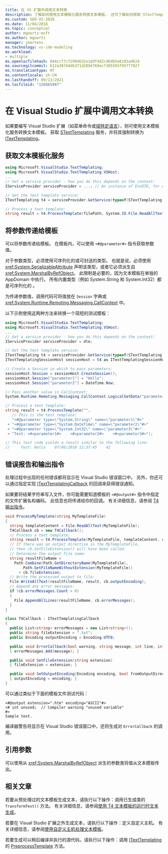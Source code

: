 ```yaml
---
title: 在 VS 扩展中调用文本转换
description: 了解如何使用文本模板化服务转换文本模板。 还可了解如何获取 STextTemplating 服务，并将其强制转换为 ITextTemplating。
ms.custom: SEO-VS-2020
ms.date: 11/04/2016
ms.topic: conceptual
author: mgoertz-msft
ms.author: mgoertz
manager: jmartens
ms.technology: vs-ide-modeling
ms.workload:
- multiple
ms.openlocfilehash: 844ccf7cf2984632e1ddf4d2c46db5e8103ad624
ms.sourcegitcommit: b12a38744db371d2894769ecf305585f9577792f
ms.translationtype: HT
ms.contentlocale: zh-CN
ms.lasthandoff: 09/13/2021
ms.locfileid: "126665987"
---
```

# <a name="invoke-text-transformation-in-a-visual-studio-extension"></a>在 Visual Studio 扩展中调用文本转换

如果要编写 Visual Studio 扩展（如菜单命令或[域特定语言](../modeling/modeling-sdk-for-visual-studio-domain-specific-languages.md)），则可使用文本模板化服务转换文本模板。 获取 [STextTemplating](/previous-versions/visualstudio/visual-studio-2012/bb932394(v=vs.110)) 服务，并将其强制转换为 [ITextTemplating](/previous-versions/visualstudio/visual-studio-2012/bb932392(v=vs.110))。

## <a name="get-the-text-templating-service"></a>获取文本模板化服务

```csharp
using Microsoft.VisualStudio.TextTemplating;
using Microsoft.VisualStudio.TextTemplating.VSHost;
...
// Get a service provider - how you do this depends on the context:
IServiceProvider serviceProvider = ...; // An instance of EnvDTE, for example

// Get the text template service:
ITextTemplating t4 = serviceProvider.GetService(typeof(STextTemplating)) as ITextTemplating;

// Process a text template:
string result = t4.ProcessTemplate(filePath, System.IO.File.ReadAllText(filePath));
```

## <a name="pass-parameters-to-the-template"></a>将参数传递给模板

 可以将参数传递给模板。 在模板内，可以使用 `<#@parameter#>` 指令获取参数值。

 对于参数类型，必须使用可序列化的或可封送的类型。 也就是说，必须使用 <xref:System.SerializableAttribute> 声明该类型，或者它必须派生自 <xref:System.MarshalByRefObject>。 此限制是必要的，因为文本模板在单独的 AppDomain 中执行。 所有内置类型（例如 System.String 和 System.Int32）都是可序列化的 。

 为传递参数值，调用代码可将值放在 `Session` 字典或 <xref:System.Runtime.Remoting.Messaging.CallContext> 中。

 以下示例使用这两种方法来转换一个简短的测试模板：

```csharp
using Microsoft.VisualStudio.TextTemplating;
using Microsoft.VisualStudio.TextTemplating.VSHost;
...
// Get a service provider - how you do this depends on the context:
IServiceProvider serviceProvider = dte;

// Get the text template service:
ITextTemplating t4 = serviceProvider.GetService(typeof(STextTemplating)) as ITextTemplating;
ITextTemplatingSessionHost sessionHost = t4 as ITextTemplatingSessionHost;

// Create a Session in which to pass parameters:
sessionHost.Session = sessionHost.CreateSession();
sessionHost.Session["parameter1"] = "Hello";
sessionHost.Session["parameter2"] = DateTime.Now;

// Pass another value in CallContext:
System.Runtime.Remoting.Messaging.CallContext.LogicalSetData("parameter3", 42);

// Process a text template:
string result = t4.ProcessTemplate("",
   // This is the test template:
   "<#@parameter type=\"System.String\" name=\"parameter1\"#>"
 + "<#@parameter type=\"System.DateTime\" name=\"parameter2\"#>"
 + "<#@parameter type=\"System.Int32\" name=\"parameter3\"#>"
 + "Test: <#=parameter1#>    <#=parameter2#>    <#=parameter3#>");

// This test code yields a result similar to the following line:
//     Test: Hello    07/06/2010 12:37:45    42
```

## <a name="error-reporting-and-the-output-directive"></a>错误报告和输出指令

处理过程中出现的任何错误都将显示在 Visual Studio 错误窗口中。 另外，你还可以通过指定实现 [ITextTemplatingCallback](/previous-versions/visualstudio/visual-studio-2012/bb932397(v=vs.110)) 的回调来获得错误通知。

如果要将结果字符串写入文件，你可能需要知道模板的 `<#@output#>` 指令中指定的文件扩展名和编码。 此信息也将传递给你的回调。 有关详细信息，请参阅 [T4 输出指令](../modeling/t4-output-directive.md)。

```csharp
void ProcessMyTemplate(string MyTemplateFile)
{
  string templateContent = File.ReadAllText(MyTemplateFile);
  T4Callback cb = new T4Callback();
  // Process a text template:
  string result = t4.ProcessTemplate(MyTemplateFile, templateContent, cb);
  // If there was an output directive in the MyTemplateFile,
  // then cb.SetFileExtension() will have been called.
  // Determine the output file name:
  string resultFileName =
    Path.Combine(Path.GetDirectoryName(MyTemplateFile),
        Path.GetFileNameWithoutExtension(MyTemplateFile))
      + cb.fileExtension;
  // Write the processed output to file:
  File.WriteAllText(resultFileName, result, cb.outputEncoding);
  // Append any error messages:
  if (cb.errorMessages.Count > 0)
  {
    File.AppendAllLines(resultFileName, cb.errorMessages);
  }
}

class T4Callback : ITextTemplatingCallback
{
  public List<string> errorMessages = new List<string>();
  public string fileExtension = ".txt";
  public Encoding outputEncoding = Encoding.UTF8;

  public void ErrorCallback(bool warning, string message, int line, int column)
  { errorMessages.Add(message); }

  public void SetFileExtension(string extension)
  { fileExtension = extension; }

  public void SetOutputEncoding(Encoding encoding, bool fromOutputDirective)
  { outputEncoding = encoding; }
}
```

可以通过类似于下面的模板文件测试代码：

```
<#@output extension=".htm" encoding="ASCII"#>
<# int unused;  // Compiler warning "unused variable"
#>
Sample text.
```

编译器警告将显示在 Visual Studio 错误窗口中，还将生成对 `ErrorCallback` 的调用。

## <a name="reference-parameters"></a>引用参数

可以使用从 <xref:System.MarshalByRefObject> 派生的参数类将值从文本模板传出。

## <a name="related-articles"></a>相关文章

若要从预处理过的文本模板生成文本，请执行以下操作：调用已生成类的 `TransformText()` 方法。 有关详细信息，请参阅[使用 T4 文本模板的运行时文本生成](../modeling/run-time-text-generation-with-t4-text-templates.md)。

若要在 Visual Studio 扩展之外生成文本，请执行以下操作：定义自定义主机。 有关详细信息，请参阅[使用自定义主机处理文本模板](../modeling/processing-text-templates-by-using-a-custom-host.md)。

若要生成可以稍后编译并执行的源代码，请执行以下操作：调用 [ITextTemplating](/previous-versions/visualstudio/visual-studio-2012/bb932392(v=vs.110)) 的 [PreprocessTemplate](/previous-versions/visualstudio/visual-studio-2012/ee844321(v=vs.110)) 方法。
